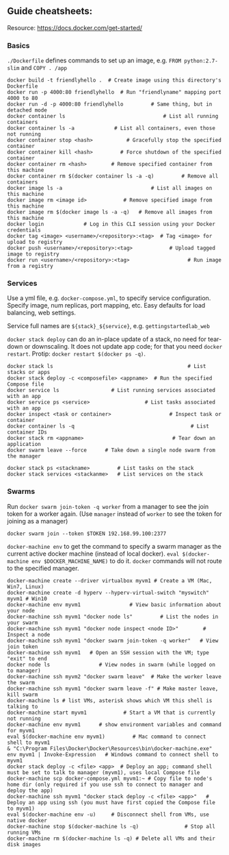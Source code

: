 ## Guide cheatsheets:

Resource: https://docs.docker.com/get-started/

### Basics

`./Dockerfile` defines commands to set up an image, e.g. `FROM python:2.7-slim` and `COPY . /app`

```
docker build -t friendlyhello .  # Create image using this directory's Dockerfile
docker run -p 4000:80 friendlyhello  # Run "friendlyname" mapping port 4000 to 80
docker run -d -p 4000:80 friendlyhello         # Same thing, but in detached mode
docker container ls                                # List all running containers
docker container ls -a             # List all containers, even those not running
docker container stop <hash>           # Gracefully stop the specified container
docker container kill <hash>         # Force shutdown of the specified container
docker container rm <hash>        # Remove specified container from this machine
docker container rm $(docker container ls -a -q)         # Remove all containers
docker image ls -a                             # List all images on this machine
docker image rm <image id>            # Remove specified image from this machine
docker image rm $(docker image ls -a -q)   # Remove all images from this machine
docker login             # Log in this CLI session using your Docker credentials
docker tag <image> <username>/<repository>:<tag>  # Tag <image> for upload to registry
docker push <username>/<repository>:<tag>            # Upload tagged image to registry
docker run <username>/<repository>:<tag>                   # Run image from a registry
```

### Services

Use a yml file, e.g. `docker-compose.yml`, to specify service configuration. Specify image, num replicas, port mapping, etc. Easy defaults for load balancing, web settings.

Service full names are `${stack}_${service}`, e.g. `gettingstartedlab_web`

`docker stack deploy` can do an in-place update of a stack, no need for tear-down or downscaling. It does not update app code; for that you need `docker restart`. Protip: `docker restart $(docker ps -q)`.

```
docker stack ls                                            # List stacks or apps
docker stack deploy -c <composefile> <appname>  # Run the specified Compose file
docker service ls                 # List running services associated with an app
docker service ps <service>                  # List tasks associated with an app
docker inspect <task or container>                   # Inspect task or container
docker container ls -q                                      # List container IDs
docker stack rm <appname>                             # Tear down an application
docker swarm leave --force      # Take down a single node swarm from the manager

docker stack ps <stackname>         # List tasks on the stack
docker stack services <stackanme>   # List services on the stack
```

### Swarms

Run `docker swarm join-token -q worker` from a manager to see the join token for a worker again. (Use `manager` instead of `worker` to see the token for joining as a manager)

`docker swarm join --token $TOKEN 192.168.99.100:2377`

`docker-machine env` to get the command to specify a swarm manager as the current active docker machine (instead of local docker). `eval $(docker-machine env $DOCKER_MACHINE_NAME)` to do it. `docker` commands will not route to the specified manager.

```
docker-machine create --driver virtualbox myvm1 # Create a VM (Mac, Win7, Linux)
docker-machine create -d hyperv --hyperv-virtual-switch "myswitch" myvm1 # Win10
docker-machine env myvm1                # View basic information about your node
docker-machine ssh myvm1 "docker node ls"         # List the nodes in your swarm
docker-machine ssh myvm1 "docker node inspect <node ID>"        # Inspect a node
docker-machine ssh myvm1 "docker swarm join-token -q worker"   # View join token
docker-machine ssh myvm1   # Open an SSH session with the VM; type "exit" to end
docker node ls                # View nodes in swarm (while logged on to manager)
docker-machine ssh myvm2 "docker swarm leave"  # Make the worker leave the swarm
docker-machine ssh myvm1 "docker swarm leave -f" # Make master leave, kill swarm
docker-machine ls # list VMs, asterisk shows which VM this shell is talking to
docker-machine start myvm1            # Start a VM that is currently not running
docker-machine env myvm1      # show environment variables and command for myvm1
eval $(docker-machine env myvm1)         # Mac command to connect shell to myvm1
& "C:\Program Files\Docker\Docker\Resources\bin\docker-machine.exe" env myvm1 | Invoke-Expression   # Windows command to connect shell to myvm1
docker stack deploy -c <file> <app>  # Deploy an app; command shell must be set to talk to manager (myvm1), uses local Compose file
docker-machine scp docker-compose.yml myvm1:~ # Copy file to node's home dir (only required if you use ssh to connect to manager and deploy the app)
docker-machine ssh myvm1 "docker stack deploy -c <file> <app>"   # Deploy an app using ssh (you must have first copied the Compose file to myvm1)
eval $(docker-machine env -u)     # Disconnect shell from VMs, use native docker
docker-machine stop $(docker-machine ls -q)               # Stop all running VMs
docker-machine rm $(docker-machine ls -q) # Delete all VMs and their disk images
```
